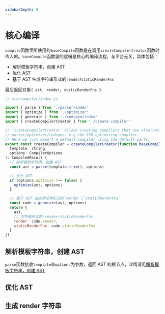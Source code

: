 ```yaml
---
sidebarDepth: 0
---
```


# 核心编译

`compile`函数里所使用的`baseCompile`函数是在调用`createCompilerCreator`函数时传入的。`baseCompile`函数里的逻辑是核心的编译流程，与平台无关，具体包括：

- 解析模板字符串，创建 AST
- 优化 AST
- 基于 AST 生成字符串形式的`render`/`staticRenderFns`

最后返回对象`{ ast, render, staticRenderFns }`

```js
// src/compiler/index.js

import { parse } from './parser/index'
import { optimize } from './optimizer'
import { generate } from './codegen/index'
import { createCompilerCreator } from './create-compiler'

// `createCompilerCreator` allows creating compilers that use alternative
// parser/optimizer/codegen, e.g the SSR optimizing compiler.
// Here we just export a default compiler using the default parts.
export const createCompiler = createCompilerCreator(function baseCompile (
  template: string,
  options: CompilerOptions
): CompiledResult {
  // 解析模板字符串，创建 AST
  const ast = parse(template.trim(), options)

  // 优化 AST
  if (options.optimize !== false) {
    optimize(ast, options)
  }

  // 基于 AST 生成字符串形式的`render`/`staticRenderFns`
  const code = generate(ast, options)
  return {
    ast,
    // 字符串形式的 render/staticRenderFns
    render: code.render,
    staticRenderFns: code.staticRenderFns
  }
})
```

## 解析模板字符串，创建 AST

`parse`函数接收`template`和`options`为参数，返回 AST 的根节点，详情请见[解析模板字符串，创建 AST](/vue/source-study/compile/parse.html)

## 优化 AST

## 生成 render 字符串